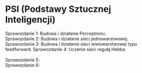 # PSI (Podstawy Sztucznej Inteligencji) 

Sprawozdanie 1: Budowa i działanie Perceptronu.  
Sprawozdanie 2: Budowa i działanie sieci jednowarstwowej.<br>
Sprawozdanie 3: Budowa i działanie sieci wielowarstwowej typu feedforward.
Sprawozdanie 4:	Uczenie sieci regułą Hebba.<br>  		
Sprawozdanie 5:  		
Sprawozdanie 6:		 
